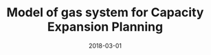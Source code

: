 ---
title:  "Model of gas system for Capacity Expansion Planning"
date:   "2018-03-01"
slug:   "gas"
summary: "I updated a library of gas network assets in Artelys Crystal Supergrid to support Capacity Expansion Planning (optimal sizing of assets). The library was used in several studies upon request of NGOs and the European Commission."
link:   "https://ec.europa.eu/energy/sites/default/files/documents/t7_-_metis_gas_module.pdf"
picture: "./images/gas.png"
keywords: 
    - "MILP"
    - "optimization"
    - "system studies"
---